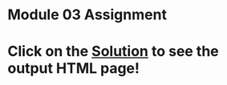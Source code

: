 

# Module 03 Assignment

# Click on the [Solution](https://bishal-deb.github.io/Coursera_WEB_COURSE/mod3_solution/) to see the output HTML page!
